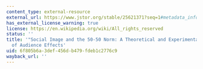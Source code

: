 ```yaml
---
content_type: external-resource
external_url: https://www.jstor.org/stable/25621371?seq=1#metadata_info_tab_contents
has_external_license_warning: true
license: https://en.wikipedia.org/wiki/All_rights_reserved
status: ''
title: '"Social Image and the 50-50 Norm: A Theoretical and Experimental Analysis
  of Audience Effects'
uid: 6f805b6a-3def-456d-b479-fdeb1c2776c9
wayback_url: ''
---
```

